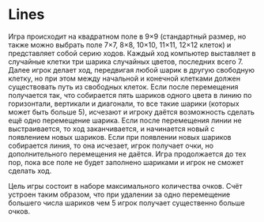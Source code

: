 # Lines
Игра происходит на квадратном поле в 9×9 (стандартный размер, но также можно выбрать поле 7×7, 8×8, 10×10, 11×11, 12×12 клеток) и представляет собой серию ходов. Каждый ход компьютер выставляет в случайные клетки три шарика случайных цветов, последних всего 7. Далее игрок делает ход, передвигая любой шарик в другую свободную клетку, но при этом между начальной и конечной клетками должен существовать путь из свободных клеток. Если после перемещения получается так, что собирается пять шариков одного цвета в линию по горизонтали, вертикали и диагонали, то все такие шарики (которых может быть больше 5), исчезают и игроку даётся возможность сделать ещё одно перемещение шарика. Если после перемещения линии не выстраивается, то ход заканчивается, и начинается новый с появлением новых шариков. Если при появлении новых шариков собирается линия, то она исчезает, игрок получает очки, но дополнительного перемещения не даётся. Игра продолжается до тех пор, пока все поле не будет заполнено шариками и игрок не сможет сделать ход.

Цель игры состоит в наборе максимального количества очков. Счёт устроен таким образом, что при удалении за одно перемещение большего числа шариков чем 5 игрок получает существенно больше очков. 
